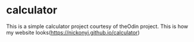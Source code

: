# calculator 
This is a simple calculator project courtesy of theOdin project. This is how my website looks(https://nickonyi.github.io/calculator)
